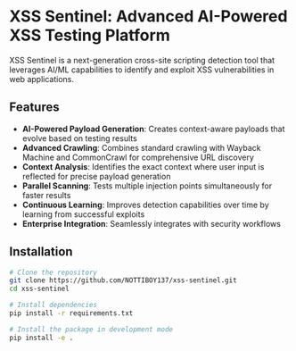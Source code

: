 # XSS Sentinel: Advanced AI-Powered XSS Testing Platform

XSS Sentinel is a next-generation cross-site scripting detection tool that leverages AI/ML capabilities to identify and exploit XSS vulnerabilities in web applications.

## Features

- **AI-Powered Payload Generation**: Creates context-aware payloads that evolve based on testing results
- **Advanced Crawling**: Combines standard crawling with Wayback Machine and CommonCrawl for comprehensive URL discovery
- **Context Analysis**: Identifies the exact context where user input is reflected for precise payload generation
- **Parallel Scanning**: Tests multiple injection points simultaneously for faster results
- **Continuous Learning**: Improves detection capabilities over time by learning from successful exploits
- **Enterprise Integration**: Seamlessly integrates with security workflows

## Installation

```bash
# Clone the repository
git clone https://github.com/NOTTIBOY137/xss-sentinel.git
cd xss-sentinel

# Install dependencies
pip install -r requirements.txt

# Install the package in development mode
pip install -e .
